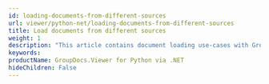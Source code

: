 ```yaml
---
id: loading-documents-from-different-sources
url: viewer/python-net/loading-documents-from-different-sources
title: Load documents from different sources
weight: 1
description: "This article contains document loading use-cases with GroupDocs.Viewer within your Python applications."
keywords: 
productName: GroupDocs.Viewer for Python via .NET
hideChildren: False
---
```


